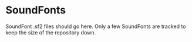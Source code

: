 # SoundFonts

SoundFont .sf2 files should go here.
Only a few SoundFonts are tracked to keep the size of the repository down.